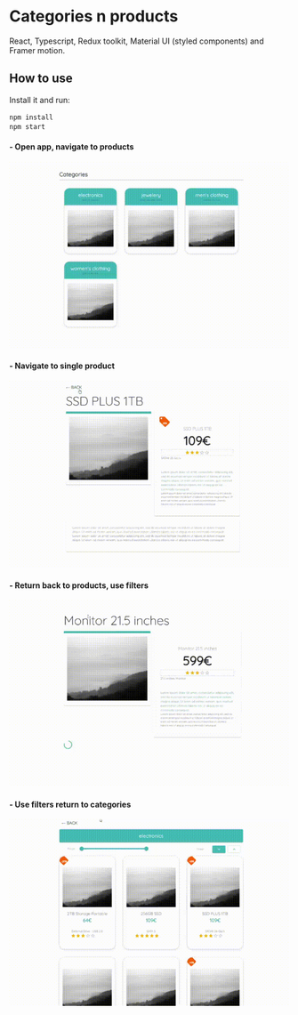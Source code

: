 # Categories n products
React, Typescript, Redux toolkit, Material UI (styled components) and Framer motion.



## How to use

Install it and run:

```sh
npm install
npm start
```

#### - Open app, navigate to products

<p float=left>
<img src="https://github.com/athangk/shop-animate-react/blob/main/4_gif.gif" width="580">
  </p>

#### - Navigate to single product

<p float=left>
<img src="https://github.com/athangk/shop-animate-react/blob/main/2_gif.gif" width="580">
  </p>
  
  #### - Return back to products, use filters
<p float=left>
<img src="https://github.com/athangk/shop-animate-react/blob/main/3_gif.gif" width="580">
  </p>

#### - Use filters return to categories

<p float=left>
<img src="https://github.com/athangk/shop-animate-react/blob/main/1_gif.gif" width="580">
  </p>
